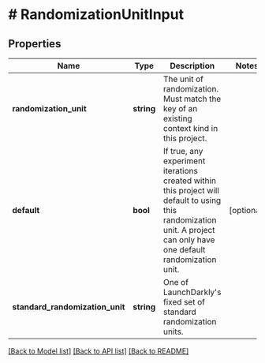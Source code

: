 # # RandomizationUnitInput

## Properties

Name | Type | Description | Notes
------------ | ------------- | ------------- | -------------
**randomization_unit** | **string** | The unit of randomization. Must match the key of an existing context kind in this project. |
**default** | **bool** | If true, any experiment iterations created within this project will default to using this randomization unit. A project can only have one default randomization unit. | [optional]
**standard_randomization_unit** | **string** | One of LaunchDarkly&#39;s fixed set of standard randomization units. |

[[Back to Model list]](../../README.md#models) [[Back to API list]](../../README.md#endpoints) [[Back to README]](../../README.md)
